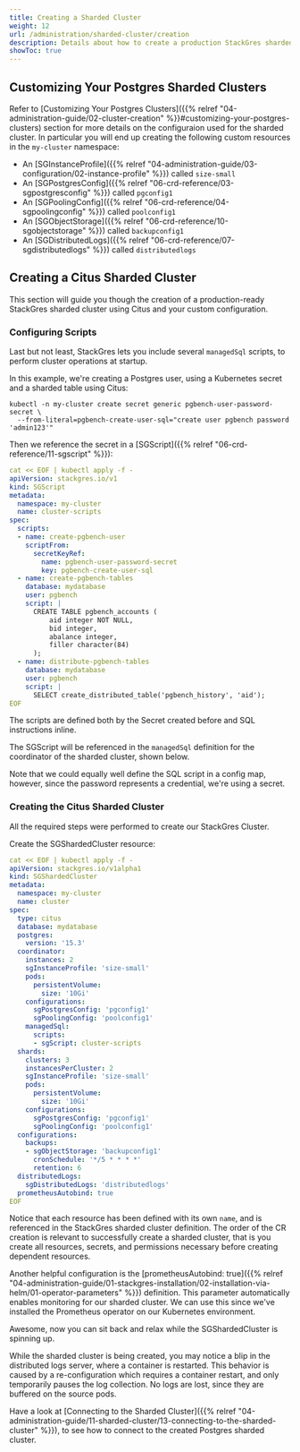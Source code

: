 ```yaml
---
title: Creating a Sharded Cluster
weight: 12
url: /administration/sharded-cluster/creation
description: Details about how to create a production StackGres sharded cluster.
showToc: true
---
```


## Customizing Your Postgres Sharded Clusters

Refer to [Customizing Your Postgres Clusters]({{% relref "04-administration-guide/02-cluster-creation" %}}#customizing-your-postgres-clusters) section for more details on the configuraion used
 for the sharded cluster. In particular you will end up creating the following custom resources in the `my-cluster` namespace:

* An [SGInstanceProfile]({{% relref "04-administration-guide/03-configuration/02-instance-profile" %}}) called `size-small`
* An [SGPostgresConfig]({{% relref "06-crd-reference/03-sgpostgresconfig" %}}) called `pgconfig1`
* An [SGPoolingConfig]({{% relref "06-crd-reference/04-sgpoolingconfig" %}}) called `poolconfig1`
* An [SGObjectStorage]({{% relref "06-crd-reference/10-sgobjectstorage" %}}) called `backupconfig1`
* An [SGDistributedLogs]({{% relref "06-crd-reference/07-sgdistributedlogs" %}}) called `distributedlogs`

## Creating a Citus Sharded Cluster

This section will guide you though the creation of a production-ready StackGres sharded cluster using Citus and your custom configuration.

### Configuring Scripts

Last but not least, StackGres lets you include several `managedSql` scripts, to perform cluster operations at startup.

In this example, we're creating a Postgres user, using a Kubernetes secret and a sharded table using Citus:

```
kubectl -n my-cluster create secret generic pgbench-user-password-secret \
  --from-literal=pgbench-create-user-sql="create user pgbench password 'admin123'"
```

Then we reference the secret in a [SGScript]({{% relref "06-crd-reference/11-sgscript" %}}):

```yaml
cat << EOF | kubectl apply -f -
apiVersion: stackgres.io/v1
kind: SGScript
metadata:
  namespace: my-cluster
  name: cluster-scripts
spec:
  scripts:
  - name: create-pgbench-user
    scriptFrom:
      secretKeyRef:
        name: pgbench-user-password-secret
        key: pgbench-create-user-sql
  - name: create-pgbench-tables
    database: mydatabase
    user: pgbench
    script: |
      CREATE TABLE pgbench_accounts (
          aid integer NOT NULL,
          bid integer,
          abalance integer,
          filler character(84)
      );
  - name: distribute-pgbench-tables
    database: mydatabase
    user: pgbench
    script: |
      SELECT create_distributed_table('pgbench_history', 'aid');
EOF
```

The scripts are defined both by the Secret created before and SQL instructions inline.

The SGScript will be referenced in the `managedSql` definition for the coordinator of the sharded cluster, shown below.

Note that we could equally well define the SQL script in a config map, however, since the password represents a credential, we're using a secret.

### Creating the Citus Sharded Cluster

All the required steps were performed to create our StackGres Cluster.

Create the SGShardedCluster resource:

```yaml
cat << EOF | kubectl apply -f -
apiVersion: stackgres.io/v1alpha1
kind: SGShardedCluster
metadata:
  namespace: my-cluster
  name: cluster
spec:
  type: citus
  database: mydatabase
  postgres:
    version: '15.3'
  coordinator:
    instances: 2
    sgInstanceProfile: 'size-small'
    pods:
      persistentVolume:
        size: '10Gi'
    configurations:
      sgPostgresConfig: 'pgconfig1'
      sgPoolingConfig: 'poolconfig1'
    managedSql:
      scripts:
      - sgScript: cluster-scripts
  shards:
    clusters: 3
    instancesPerCluster: 2
    sgInstanceProfile: 'size-small'
    pods:
      persistentVolume:
        size: '10Gi'
    configurations:
      sgPostgresConfig: 'pgconfig1'
      sgPoolingConfig: 'poolconfig1'
  configurations:
    backups:
    - sgObjectStorage: 'backupconfig1'
      cronSchedule: '*/5 * * * *'
      retention: 6
  distributedLogs:
    sgDistributedLogs: 'distributedlogs'
  prometheusAutobind: true
EOF
```

Notice that each resource has been defined with its own `name`, and is referenced in the StackGres sharded cluster definition.
The order of the CR creation is relevant to successfully create a sharded cluster, that is you create all resources, secrets, and permissions necessary before creating dependent resources.

Another helpful configuration is the [prometheusAutobind: true]({{% relref "04-administration-guide/01-stackgres-installation/02-installation-via-helm/01-operator-parameters" %}}) definition.
This parameter automatically enables monitoring for our sharded cluster.
We can use this since we've installed the Prometheus operator on our Kubernetes environment.

Awesome, now you can sit back and relax while the SGShardedCluster is spinning up.


While the sharded cluster is being created, you may notice a blip in the distributed logs server, where a container is restarted.
This behavior is caused by a re-configuration which requires a container restart, and only temporarily pauses the log collection.
No logs are lost, since they are buffered on the source pods.

Have a look at [Connecting to the Sharded Cluster]({{% relref "04-administration-guide/11-sharded-cluster/13-connecting-to-the-sharded-cluster" %}}), to see how to connect to the created Postgres sharded cluster.
